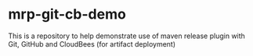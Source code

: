 mrp-git-cb-demo
===============

This is a repository to help demonstrate use of maven release plugin with Git, GitHub and CloudBees (for artifact deployment) 
